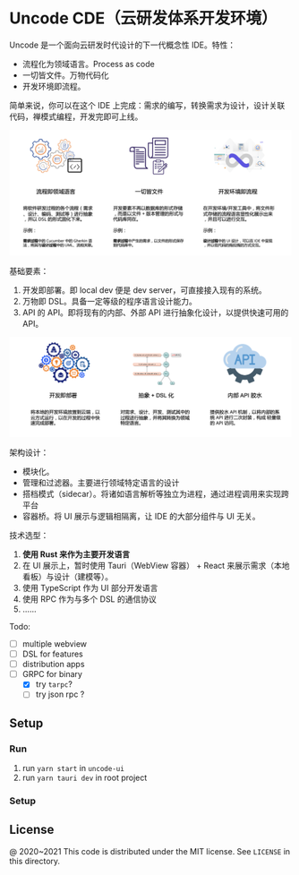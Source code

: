 # Uncode CDE（云研发体系开发环境）

Uncode 是一个面向云研发时代设计的下一代概念性 IDE。特性：

 - 流程化为领域语言。Process as code
 - 一切皆文件。万物代码化
 - 开发环境即流程。

简单来说，你可以在这个 IDE 上完成：需求的编写，转换需求为设计，设计关联代码，禅模式编程，开发完即可上线。

![Design Principles](docs/design/design-principles.png)

基础要素：

1. 开发即部署。即 local dev 便是 dev server，可直接接入现有的系统。
2. 万物即 DSL。具备一定等级的程序语言设计能力。
3. API 的 API。即将现有的内部、外部 API 进行抽象化设计，以提供快速可用的 API。

![Base Elements](docs/design/base-elements.png)

架构设计：

 - 模块化。
 - 管理和过滤器。主要进行领域特定语言的设计
 - 搭档模式（sidecar）。将诸如语言解析等独立为进程，通过进程调用来实现跨平台
 - 容器桥。将 UI 展示与逻辑相隔离，让 IDE 的大部分组件与 UI 无关。

技术选型：

1. **使用 Rust 来作为主要开发语言**
2. 在 UI 展示上，暂时使用 Tauri（WebView 容器） + React 来展示需求（本地看板）与设计（建模等）。
3. 使用 TypeScript 作为 UI 部分开发语言
4. 使用 RPC 作为与多个 DSL 的通信协议
5. ……

Todo:

 - [ ] multiple webview
 - [ ] DSL for features
 - [ ] distribution apps
 - [ ] GRPC for binary
    - [x] try `tarpc`?
    - [ ] try json rpc ?

## Setup

### Run

1. run `yarn start` in `uncode-ui`
2. run `yarn tauri dev` in root project

### Setup


License
---

@ 2020~2021 This code is distributed under the MIT license. See `LICENSE` in this directory.
